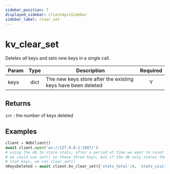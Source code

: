 ```yaml
---
sidebar_position: 7
displayed_sidebar: clientApisSidebar
sidebar_label: clear_set
---
```


# kv_clear_set
Deletes _all_ keys and sets new keys in a single call.

|Param|Type|Description|Required|
|--|:-:|--|:-:|
|keys|dict|The new keys store after the existing keys have been deleted|Y|


## Returns

`int` : the number of keys deleted


## Examples


```py
client = NdbClient()
await client.open('ws://127.0.0.1:1987/')
# using the db to store stats, after a period of time we want to reset counters
# we could use set() on these three keys, but if the db only stores these
# stat keys, we can clear_set()
nKeysDeleted = await client.kv_clear_set({'stats_total':0, 'stats_visitors':0, 'stats_blocked':0})
```
